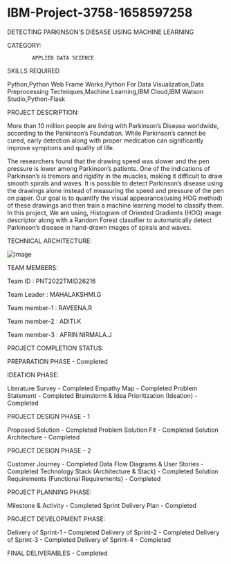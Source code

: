# IBM-Project-3758-1658597258

DETECTING PARKINSON'S DIESASE USING MACHINE LEARNING

CATEGORY:

			APPLIED DATA SCIENCE

SKILLS REQUIRED 

Python,Python Web Frame Works,Python For Data Visualization,Data Preprocessing Techniques,Machine Learning,IBM Cloud,IBM Watson Studio,Python-Flask

PROJECT DESCRIPTION:

More than 10 million people are living with Parkinson’s Disease worldwide, according to the Parkinson’s Foundation. While Parkinson’s cannot be cured, early detection along with proper medication can significantly improve symptoms and quality of life.
	
The researchers found that the drawing speed was slower and the pen pressure is lower among Parkinson’s patients. One of the indications of Parkinson’s is tremors and rigidity in the muscles, making it difficult to draw smooth spirals and waves. It is possible to detect Parkinson’s disease using the drawings alone instead of measuring the speed and pressure of the pen on paper. Our goal is to quantify the visual appearance(using HOG method) of these drawings and then train a machine learning model to classify them. In this project, We are using, Histogram of Oriented Gradients (HOG) image descriptor along with a Random Forest classifier to automatically detect Parkinson’s disease in hand-drawn images of spirals and waves.

TECHNICAL ARCHITECTURE:

![image](https://user-images.githubusercontent.com/89683155/202718277-68a5bfe1-cf77-452b-b9c1-c4c6c4f162ca.png)


TEAM MEMBERS:

Team ID : PNT2022TMID26216

Team Leader : MAHALAKSHMI.G

Team member-1 : RAVEENA.R

Team member-2 : ADITI.K

Team member-3 : AFRIN NIRMALA.J

PROJECT COMPLETION STATUS:

PREPARATION PHASE - Completed

IDEATION PHASE:

Literature Survey - Completed
Empathy Map - Completed
Problem Statement - Completed
Brainstorm & Idea Prioritization (Ideation) - Completed

PROJECT DESIGN PHASE - 1

Proposed Solution - Completed
Problem Solution Fit - Completed
Solution Architecture - Completed

PROJECT DESIGN PHASE - 2

Customer Journey - Completed
Data Flow Diagrams & User Stories - Completed
Technology Stack (Architecture & Stack) - Completed
Solution Requirements (Functional Requirements) - Completed

PROJECT PLANNING PHASE:

Milestone & Activity - Completed
Sprint Delivery Plan - Completed

PROJECT DEVELOPMENT PHASE:

Delivery of Sprint-1 - Completed
Delivery of Sprint-2 - Completed
Delivery of Sprint-3 - Completed
Delivery of Sprint-4 - Completed

FINAL DELIVERABLES - Completed

